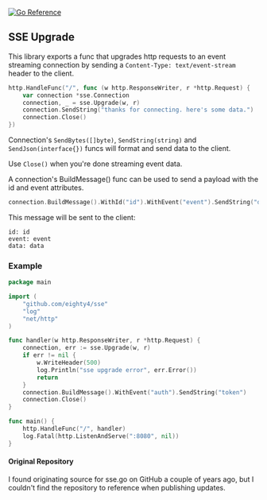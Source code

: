 [![Go Reference](https://pkg.go.dev/badge/github.com/eighty4/sse.svg)](https://pkg.go.dev/github.com/eighty4/sse)

## SSE Upgrade

This library exports a func that upgrades http requests to an event streaming connection by sending a `Content-Type: text/event-stream` header to the client.
```go
http.HandleFunc("/", func (w http.ResponseWriter, r *http.Request) {
    var connection *sse.Connection
    connection, _ = sse.Upgrade(w, r)
    connection.SendString("thanks for connecting. here's some data.")
    connection.Close()
})
```

Connection's `SendBytes([]byte)`, `SendString(string)` and `SendJson(interface{})` funcs will format and send data to the client.

Use `Close()` when you're done streaming event data.

A connection's BuildMessage() func can be used to send a payload with the id and event attributes.
```go
connection.BuildMessage().WithId("id").WithEvent("event").SendString("data")
```
This message will be sent to the client:
```text
id: id
event: event
data: data

```

### Example
```go
package main

import (
	"github.com/eighty4/sse"
	"log"
	"net/http"
)

func handler(w http.ResponseWriter, r *http.Request) {
	connection, err := sse.Upgrade(w, r)
	if err != nil {
		w.WriteHeader(500)
		log.Println("sse upgrade error", err.Error())
		return
	}
	connection.BuildMessage().WithEvent("auth").SendString("token")
	connection.Close()
}

func main() {
	http.HandleFunc("/", handler)
	log.Fatal(http.ListenAndServe(":8080", nil))
}
```

#### Original Repository
I found originating source for sse.go on GitHub a couple of years ago, but I couldn't find the repository to reference when publishing updates.
